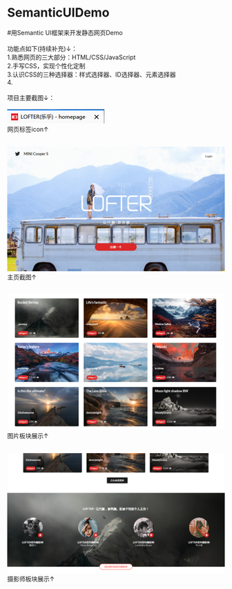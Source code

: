 # SemanticUIDemo</br>
#用Semantic UI框架来开发静态网页Demo</br>
</br>
功能点如下(持续补充)↓：</br>
1.熟悉网页的三大部分：HTML/CSS/JavaScript</br>
2.手写CSS，实现个性化定制</br>
3.认识CSS的三种选择器：样式选择器、ID选择器、元素选择器</br>
4.
</br>
</br>
项目主要截图↓：</br>
</br>
![ScreenShot of icon](https://github.com/Mocha-Pudding/SemanticUIDemo/blob/master/HomePage_20180810.png)   
网页标签icon↑</br>
</br>

![ScreenShot of HomePage](https://github.com/Mocha-Pudding/SemanticUIDemo/blob/master/Lofter_20180810.png)   
主页截图↑</br>
</br>

![ScreenShot of HomePage](https://github.com/Mocha-Pudding/SemanticUIDemo/blob/master/HomePage_20180811.png)   
图片板块展示↑</br>
</br>

![ScreenShot of HomePage](https://github.com/Mocha-Pudding/SemanticUIDemo/blob/master/HomePage_20180812.png)   
摄影师板块展示↑</br>
</br>

